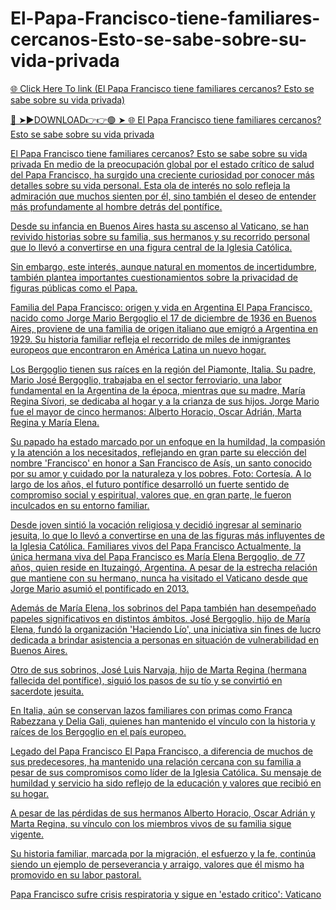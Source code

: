# El-Papa-Francisco-tiene-familiares-cercanos-Esto-se-sabe-sobre-su-vida-privada

<a href="https://skyhighway.sbs/kyjthrg"> 🌐 Click Here To link (El Papa Francisco tiene familiares cercanos? Esto se sabe sobre su vida privada)

🔴 ➤►DOWNLOAD👉👉🟢 ➤  <a href="https://skyhighway.sbs/kyjthrg"> 🌐  El Papa Francisco tiene familiares cercanos? Esto se sabe sobre su vida privada


El Papa Francisco tiene familiares cercanos? Esto se sabe sobre su vida privada
En medio de la preocupación global por el estado crítico de salud del Papa Francisco, ha surgido una creciente curiosidad por conocer más detalles sobre su vida personal. Esta ola de interés no solo refleja la admiración que muchos sienten por él, sino también el deseo de entender más profundamente al hombre detrás del pontífice.

Desde su infancia en Buenos Aires hasta su ascenso al Vaticano, se han revivido historias sobre su familia, sus hermanos y su recorrido personal que lo llevó a convertirse en una figura central de la Iglesia Católica.

Sin embargo, este interés, aunque natural en momentos de incertidumbre, también plantea importantes cuestionamientos sobre la privacidad de figuras públicas como el Papa.

Familia del Papa Francisco: origen y vida en Argentina
El Papa Francisco, nacido como Jorge Mario Bergoglio el 17 de diciembre de 1936 en Buenos Aires, proviene de una familia de origen italiano que emigró a Argentina en 1929. Su historia familiar refleja el recorrido de miles de inmigrantes europeos que encontraron en América Latina un nuevo hogar.

Los Bergoglio tienen sus raíces en la región del Piamonte, Italia. Su padre, Mario José Bergoglio, trabajaba en el sector ferroviario, una labor fundamental en la Argentina de la época, mientras que su madre, María Regina Sívori, se dedicaba al hogar y a la crianza de sus hijos. Jorge Mario fue el mayor de cinco hermanos: Alberto Horacio, Oscar Adrián, Marta Regina y María Elena.


Su papado ha estado marcado por un enfoque en la humildad, la compasión y la atención a los necesitados, reflejando en gran parte su elección del nombre 'Francisco' en honor a San Francisco de Asís, un santo conocido por su amor y cuidado por la naturaleza y los pobres. Foto: Cortesía.
A lo largo de los años, el futuro pontífice desarrolló un fuerte sentido de compromiso social y espiritual, valores que, en gran parte, le fueron inculcados en su entorno familiar.

Desde joven sintió la vocación religiosa y decidió ingresar al seminario jesuita, lo que lo llevó a convertirse en una de las figuras más influyentes de la Iglesia Católica.
Familiares vivos del Papa Francisco
Actualmente, la única hermana viva del Papa Francisco es María Elena Bergoglio, de 77 años, quien reside en Ituzaingó, Argentina. A pesar de la estrecha relación que mantiene con su hermano, nunca ha visitado el Vaticano desde que Jorge Mario asumió el pontificado en 2013.

Además de María Elena, los sobrinos del Papa también han desempeñado papeles significativos en distintos ámbitos. José Bergoglio, hijo de María Elena, fundó la organización 'Haciendo Lío', una iniciativa sin fines de lucro dedicada a brindar asistencia a personas en situación de vulnerabilidad en Buenos Aires.

Otro de sus sobrinos, José Luis Narvaja, hijo de Marta Regina (hermana fallecida del pontífice), siguió los pasos de su tío y se convirtió en sacerdote jesuita.

En Italia, aún se conservan lazos familiares con primas como Franca Rabezzana y Delia Gali, quienes han mantenido el vínculo con la historia y raíces de los Bergoglio en el país europeo.

Legado del Papa Francisco
El Papa Francisco, a diferencia de muchos de sus predecesores, ha mantenido una relación cercana con su familia a pesar de sus compromisos como líder de la Iglesia Católica. Su mensaje de humildad y servicio ha sido reflejo de la educación y valores que recibió en su hogar.

A pesar de las pérdidas de sus hermanos Alberto Horacio, Oscar Adrián y Marta Regina, su vínculo con los miembros vivos de su familia sigue vigente.

Su historia familiar, marcada por la migración, el esfuerzo y la fe, continúa siendo un ejemplo de perseverancia y arraigo, valores que él mismo ha promovido en su labor pastoral.

Papa Francisco sufre crisis respiratoria y sigue en 'estado critico': Vaticano
